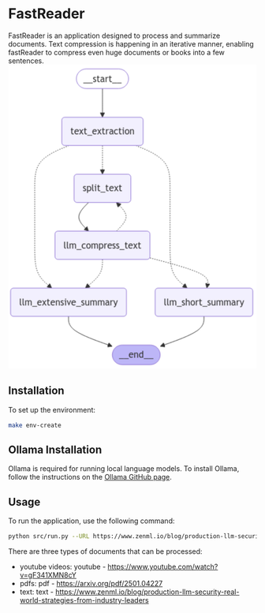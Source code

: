 # FastReader

FastReader is an application designed to process and summarize documents. Text compression is happening in an iterative manner, enabling fastReader to compress even huge documents or books into a few sentences.
![alt text](assets/graph.png)

## Installation

To set up the environment:

```sh
make env-create
```

## Ollama Installation

Ollama is required for running local language models. To install Ollama, follow the instructions on the [Ollama GitHub page](https://github.com/ollama/ollama).

## Usage

To run the application, use the following command:

```sh
python src/run.py --URL https://www.zenml.io/blog/production-llm-security-real-world-strategies-from-industry-leaders --document_type text
```

There are three types of documents that can be processed:
- youtube videos: youtube - https://www.youtube.com/watch?v=gF341XMN8cY
- pdfs: pdf - https://arxiv.org/pdf/2501.04227
- text: text - https://www.zenml.io/blog/production-llm-security-real-world-strategies-from-industry-leaders